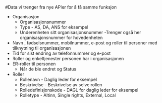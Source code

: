 #Data vi trenger fra nye APIer for å få samme funksjon

- Organisasjon
    - Organisasjonsnummer
    - Type
          - AS, DA, ANS for eksempel
    - Underenheten sitt organisasjonsnummer
          -Trenger også her organisasjonsnummer for hovedenheten
- Navn , fødselsnummer, mobilnummer, e-post og roller til personer med tilknytning til organisasjonen
- Tid for sist endring av telefonnummer og e-post
- Roller og enkeltjenester personen har i organisasjonen 
- ER-roller til personen
    - Når de ble endret og Status
- Roller
    - Rollenavn
          - Daglig leder for eksempel
    - Beskrivelse
          - Beskrivelse av selve rollen
    - Rolledefinisjonskode
          - DAGL for daglig leder for eksempel
    - Rolletype
          - Altinn, Single rights, External, Local
